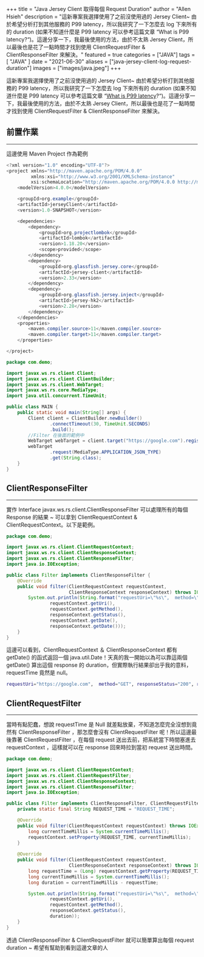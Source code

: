 +++
title = "Java Jersey Client 取得每個 Request Duration"
author = "Allen Hsieh"
description = "這新專案我選擇使用了之前沒使用過的 Jersey Client~ 由於希望分析打到其他服務的 P99 latency，所以我研究了一下怎麼去 log 下來所有的 duration (如果不知道什麼是 P99 latency 可以參考這篇文章 “What is P99 latency?“)。這邊分享一下，我最後使用的方法，由於不太熟 Jersey Client，所以最後也是花了一點時間才找到使用 ClientRequestFilter & ClientResponseFilter 來解決。"
featured = true
categories = ["JAVA"]
tags = [
    "JAVA"
]
date = "2021-06-30"
aliases = ["java-jersey-client-log-request-duration"]
images = ["images/java.jpeg"]
+++


這新專案我選擇使用了之前沒使用過的 Jersey Client~ 由於希望分析打到其他服務的 P99 latency，所以我研究了一下怎麼去 log 下來所有的 duration (如果不知道什麼是 P99 latency 可以參考這篇文章 “[What is P99 latency](https://stackoverflow.com/questions/12808934/what-is-p99-latency)?“)。這邊分享一下，我最後使用的方法，由於不太熟 Jersey Client，所以最後也是花了一點時間才找到使用 ClientRequestFilter & ClientResponseFilter 來解決。

## 前置作業
---

這邊使用 Maven Project 作為範例

```java
<?xml version="1.0" encoding="UTF-8"?>
<project xmlns="http://maven.apache.org/POM/4.0.0"
         xmlns:xsi="http://www.w3.org/2001/XMLSchema-instance"
         xsi:schemaLocation="http://maven.apache.org/POM/4.0.0 http://maven.apache.org/xsd/maven-4.0.0.xsd">
    <modelVersion>4.0.0</modelVersion>

    <groupId>org.example</groupId>
    <artifactId>jerseyClient</artifactId>
    <version>1.0-SNAPSHOT</version>

    <dependencies>
        <dependency>
            <groupId>org.projectlombok</groupId>
            <artifactId>lombok</artifactId>
            <version>1.18.20</version>
            <scope>provided</scope>
        </dependency>
        <dependency>
            <groupId>org.glassfish.jersey.core</groupId>
            <artifactId>jersey-client</artifactId>
            <version>2.33</version>
        </dependency>
        <dependency>
            <groupId>org.glassfish.jersey.inject</groupId>
            <artifactId>jersey-hk2</artifactId>
            <version>2.28</version>
        </dependency>
    </dependencies>
    <properties>
        <maven.compiler.source>11</maven.compiler.source>
        <maven.compiler.target>11</maven.compiler.target>
    </properties>

</project>
```

```java
package com.demo;

import javax.ws.rs.client.Client;
import javax.ws.rs.client.ClientBuilder;
import javax.ws.rs.client.WebTarget;
import javax.ws.rs.core.MediaType;
import java.util.concurrent.TimeUnit;

public class MAIN {
    public static void main(String[] args) {
        Client client = ClientBuilder.newBuilder()
                .connectTimeout(30, TimeUnit.SECONDS)
                .build();
        //Filter 在後面的範例中
        WebTarget webTarget = client.target("https://google.com").register(new Filter());
        webTarget
                .request(MediaType.APPLICATION_JSON_TYPE)
                .get(String.class);
    }
}
```

## ClientResponseFilter
---

實作 Interface javax.ws.rs.client.ClientResponseFilter 可以處理所有的每個 Response 的結果 ~ 可以拿到 ClientRequestContext & ClientRequestContext。以下是範例。


```java
package com.demo;

import javax.ws.rs.client.ClientRequestContext;
import javax.ws.rs.client.ClientResponseContext;
import javax.ws.rs.client.ClientResponseFilter;
import java.io.IOException;

public class Filter implements ClientResponseFilter {
    @Override
    public void filter(ClientRequestContext requestContext,
                       ClientResponseContext responseContext) throws IOException {
        System.out.println(String.format("requestUri=\"%s\",  method=\"%s\", responseStatus=\"%s\", requestTime=\"%s\", responseTime=\"%s\"",
                requestContext.getUri(),
                requestContext.getMethod(),
                responseContext.getStatus(),
                requestContext.getDate(),
                responseContext.getDate()));
    }
}
```

這邊可以看到，ClientRequestContext ＆ ClientResponseContext 都有 getDate() 的函式返回一個 java.util.Date！天真的我一開始以為可以靠這兩個 getDate() 算出這個 response 的 duration，但實際執行結果卻出乎我的意料，requestTime 竟然是 null。

```bash
requestUri="https://google.com",  method="GET", responseStatus="200", requestTime="null", responseTime="Wed Jun 30 22:41:53 CST 2021"
```

## ClientRequestFilter
---

當時有點犯蠢，想說 requestTime 是 Null 就差點放棄，不知道怎麼完全沒想到竟然有 ClientResponseFilter ，那怎麼會沒有 ClientRequestFilter 呢！所以這邊最後靠著 ClientRequestFilter ，在每個 request 送出去前，把系統當下時間塞進去 requestContext ，這樣就可以在 response 回來時拉到當初 request 送出時間。

```java
package com.demo;

import javax.ws.rs.client.ClientRequestContext;
import javax.ws.rs.client.ClientRequestFilter;
import javax.ws.rs.client.ClientResponseContext;
import javax.ws.rs.client.ClientResponseFilter;
import java.io.IOException;

public class Filter implements ClientResponseFilter, ClientRequestFilter {
    private static final String REQUEST_TIME = "REQUEST_TIME";

    @Override
    public void filter(ClientRequestContext requestContext) throws IOException {
        long currentTimeMillis = System.currentTimeMillis();
        requestContext.setProperty(REQUEST_TIME, currentTimeMillis);
    }
    
    @Override
    public void filter(ClientRequestContext requestContext,
                       ClientResponseContext responseContext) throws IOException {
        long requestTime = (Long) requestContext.getProperty(REQUEST_TIME);
        long currentTimeMillis = System.currentTimeMillis();
        long duration = currentTimeMillis - requestTime;

        System.out.println(String.format("requestUri=\"%s\",  method=\"%s\", responseStatus=\"%s\", duration=\"%d\"",
                requestContext.getUri(),
                requestContext.getMethod(),
                responseContext.getStatus(),
                duration));
    }
}
```

透過 ClientResponseFilter & ClientRequestFilter 就可以簡單算出每個 request duration ~ 希望有幫助到看到這邊文章的人


